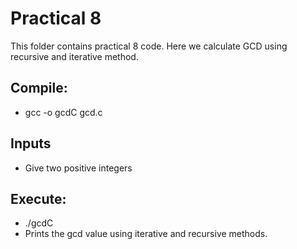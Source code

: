 # Practical 8

This folder contains practical 8 code. Here we calculate GCD using recursive and iterative method.

## Compile:

* gcc -o gcdC gcd.c 


## Inputs

* Give two positive integers


## Execute:

* ./gcdC
* Prints the gcd value using iterative and recursive methods.


